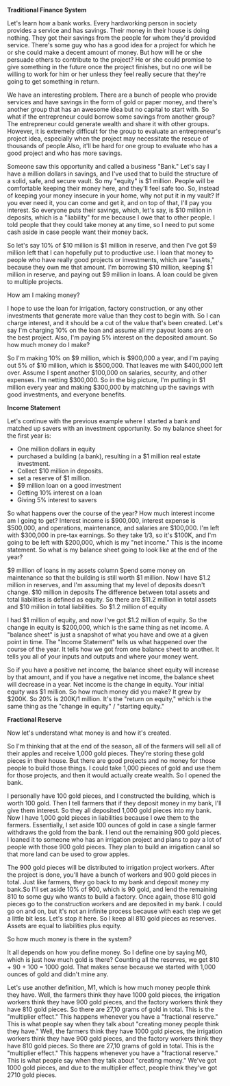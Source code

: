 **Traditional Finance System**

Let's learn how a bank works. Every hardworking person in society provides a service and has savings. Their money in their house is doing nothing. They got their savings from the people for whom they'd provided service. There's some guy who has a good idea for a project for which he or she could make a decent amount of money. But how will he or she persuade others to contribute to the project? He or she could promise to give something in the future once the project finishes, but no one will be willing to work for him or her unless they feel really secure that they're going to get something in return.

We have an interesting problem. There are a bunch of people who provide services and have savings in the form of gold or paper money, and there's another group that has an awesome idea but no capital to start with. So what if the entrepreneur could borrow some savings from another group? The entrepreneur could generate wealth and share it with other groups. However, it is extremely difficult for the group to evaluate an entrepreneur's project idea, especially when the project may necessitate the rescue of thousands of people.Also, it'll be hard for one group to evaluate who has a good project and who has more savings.

Someone saw this opportunity and called a business "Bank." Let's say I have a million dollars in savings, and I've used that to build the structure of a solid, safe, and secure vault. So my "equity" is $1 million. People will be comfortable keeping their money here, and they'll feel safe too. So, instead of keeping your money insecure in your home, why not put it in my vault? If you ever need it, you can come and get it, and on top of that, I'll pay you interest. So everyone puts their savings, which, let's say, is $10 million in deposits, which is a "liability" for me because I owe that to other people. I told people that they could take money at any time, so I need to put some cash aside in case people want their money back.

So let's say 10% of $10 million is $1 million in reserve, and then I've got $9 million left that I can hopefully put to productive use. I loan that money to people who have really good projects or investments, which are "assets," because they own me that amount. I'm borrowing $10 million, keeping $1 million in reserve, and paying out $9 million in loans. A loan could be given to multiple projects.

How am I making money?

I hope to use the loan for irrigation, factory construction, or any other investments that generate more value than they cost to begin with. So I can charge interest, and it should be a cut of the value that's been created. Let's say I'm charging 10% on the loan and assume all my payout loans are on the best project. Also, I'm paying 5% interest on the deposited amount. So how much money do I make?

So I'm making 10% on $9 million, which is $900,000 a year, and I'm paying out 5% of $10 million, which is $500,000. That leaves me with $400,000 left over. Assume I spent another $100,000 on salaries, security, and other expenses. I'm netting $300,000. So in the big picture, I'm putting in $1 million every year and making $300,000 by matching up the savings with good investments, and everyone benefits.

**Income Statement**

Let's continue with the previous example where I started a bank and matched up savers with an investment opportunity. So my balance sheet for the first year is:

- One million dollars in equity
- purchased a building (a bank), resulting in a $1 million real estate investment.
- Collect $10 million in deposits.
- set a reserve of $1 million.
- $9 million loan on a good investment
- Getting 10% interest on a loan
- Giving 5% interest to savers

So what happens over the course of the year? How much interest income am I going to get? Interest income is $900,000, interest expense is $500,000, and operations, maintenance, and salaries are $100,000. I'm left with $300,000 in pre-tax earnings. So they take 1/3, so it's $100K, and I'm going to be left with $200,000, which is my "net income." This is the income statement. So what is my balance sheet going to look like at the end of the year?

$9 million of loans in my assets column
Spend some money on maintenance so that the building is still worth $1 million.
Now I have $1.2 million in reserves, and I'm assuming that my level of deposits doesn't change.
$10 million in deposits
The difference between total assets and total liabilities is defined as equity. So there are $11.2 million in total assets and $10 million in total liabilities. So $1.2 million of equity

I had $1 million of equity, and now I've got $1.2 million of equity. So the change in equity is $200,000, which is the same thing as net income. A "balance sheet" is just a snapshot of what you have and owe at a given point in time. The "Income Statement" tells us what happened over the course of the year. It tells how we got from one balance sheet to another. It tells you all of your inputs and outputs and where your money went.

So if you have a positive net income, the balance sheet equity will increase by that amount, and if you have a negative net income, the balance sheet will decrease in a year. Net income is the change in equity. Your initial equity was $1 million. So how much money did you make? It grew by $200K. So 20% is 200K/1 million. It's the "return on equity," which is the same thing as the "change in equity" / "starting equity."

**Fractional Reserve**

Now let's understand what money is and how it's created.

So I'm thinking that at the end of the season, all of the farmers will sell all of their apples and receive 1,000 gold pieces. They're storing these gold pieces in their house. But there are good projects and no money for those people to build those things. I could take 1,000 pieces of gold and use them for those projects, and then it would actually create wealth. So I opened the bank.

I personally have 100 gold pieces, and I constructed the building, which is worth 100 gold. Then I tell farmers that if they deposit money in my bank, I'll give them interest. So they all deposited 1,000 gold pieces into my bank. Now I have 1,000 gold pieces in liabilities because I owe them to the farmers. Essentially, I set aside 100 ounces of gold in case a single farmer withdraws the gold from the bank. I lend out the remaining 900 gold pieces. I loaned it to someone who has an irrigation project and plans to pay a lot of people with those 900 gold pieces. They plan to build an irrigation canal so that more land can be used to grow apples.

The 900 gold pieces will be distributed to irrigation project workers. After the project is done, you'll have a bunch of workers and 900 gold pieces in total. Just like farmers, they go back to my bank and deposit money my bank.So I'll set aside 10% of 900, which is 90 gold, and lend the remaining 810 to some guy who wants to build a factory. Once again, those 810 gold pieces go to the construction workers and are deposited in my bank. I could go on and on, but it's not an infinite process because with each step we get a little bit less. Let's stop it here. So I keep all 810 gold pieces as reserves. Assets are equal to liabilities plus equity.

So how much money is there in the system?

It all depends on how you define money. So I define one by saying M0, which is just how much gold is there? Counting all the reserves, we get 810 + 90 + 100 = 1000 gold. That makes sense because we started with 1,000 ounces of gold and didn't mine any.

Let's use another definition, M1, which is how much money people think they have. Well, the farmers think they have 1000 gold pieces, the irrigation workers think they have 900 gold pieces, and the factory workers think they have 810 gold pieces. So there are 27,10 grams of gold in total. This is the "multiplier effect." This happens whenever you have a "fractional reserve." This is what people say when they talk about "creating money people think they have." Well, the farmers think they have 1000 gold pieces, the irrigation workers think they have 900 gold pieces, and the factory workers think they have 810 gold pieces. So there are 27,10 grams of gold in total. This is the "multiplier effect." This happens whenever you have a "fractional reserve." This is what people say when they talk about "creating money." We've got 1000 gold pieces, and due to the multiplier effect, people think they've got 2710 gold pieces.
